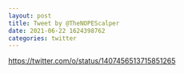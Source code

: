 ```yaml
--- 
layout: post 
title: Tweet by @TheNOPEScalper 
date: 2021-06-22 1624398762 
categories: twitter 
--- 
```

https://twitter.com/o/status/1407456513715851265